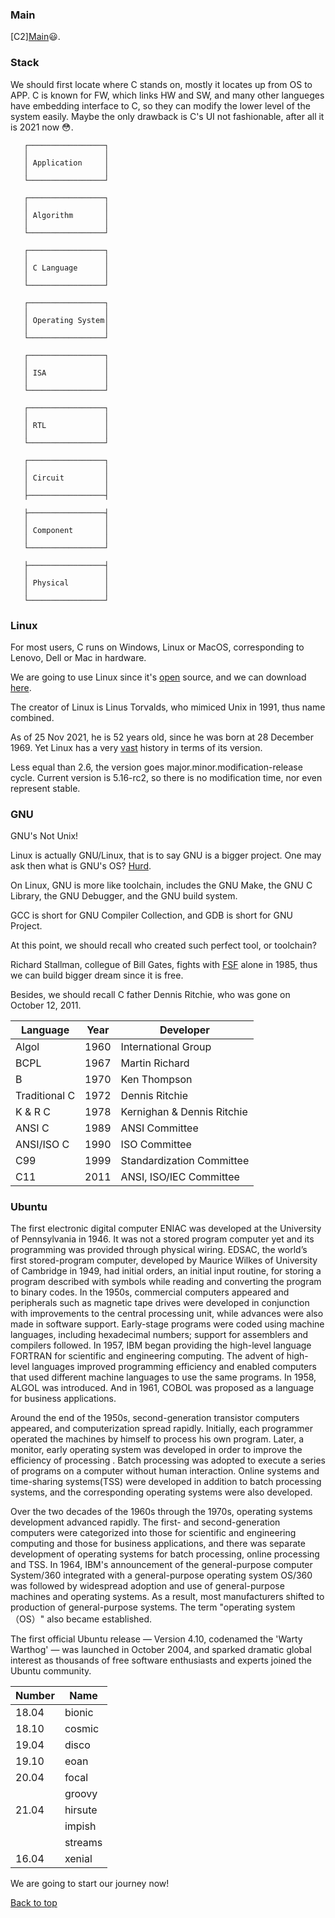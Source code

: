 ### Main

[C2][Main](index.md)😃.

### Stack

We should first locate where C stands on, mostly it locates up from OS to APP.
C is known for FW, which links HW and SW, and many other langueges have embedding interface to C, so they can modify the lower level of the system easily.
Maybe the only drawback is C's UI not fashionable, after all it is 2021 now :flushed:.
                            
~~~
   ┌─────────────────┐
   │                 │
   │ Application     │
   │                 │
   └─────────────────┘

   ┌─────────────────┐
   │                 │
   │ Algorithm       │
   │                 │
   └─────────────────┘

   ┌─────────────────┐
   │                 │
   │ C Language      │
   │                 │
   └─────────────────┘

   ┌─────────────────┐
   │                 │
   │ Operating System│
   │                 │
   └─────────────────┘

   ┌─────────────────┐
   │                 │
   │ ISA             │
   │                 │
   └─────────────────┘

   ┌─────────────────┐
   │                 │
   │ RTL             │
   │                 │
   └─────────────────┘

   ┌─────────────────┐
   │                 │
   │ Circuit         │
   │                 │
   ├─────────────────┤
   
   ├─────────────────┤
   │                 │
   │ Component       │
   │                 │
   └─────────────────┘
      
   ├─────────────────┤
   │                 │
   │ Physical        │
   │                 │
   └─────────────────┘
~~~

### Linux

For most users, C runs on Windows, Linux or MacOS, corresponding to Lenovo, Dell or Mac in hardware.

We are going to use Linux since it's [open](https://github.com/torvalds/linux) source, and we can download [here](https://www.kernel.org/).

The creator of Linux is Linus Torvalds, who mimiced Unix in 1991, thus name combined. 

As of 25 Nov 2021, he is 52 years old, since he was born at 28 December 1969. Yet Linux has a very <a href="./asset/linux_distro.png" target="_blank">vast</a> history in terms of its version.

Less equal than 2.6, the version goes major.minor.modification-release cycle. Current version is 5.16-rc2, so there is no modification time, nor even represent stable.

### GNU

GNU's Not Unix! 

Linux is actually GNU/Linux, that is to say GNU is a bigger project. One may ask then what is GNU's OS? [Hurd](https://www.gnu.org/software/hurd/).

On Linux, GNU is more like toolchain, includes the GNU Make, the GNU C Library, the GNU Debugger, and the GNU build system.

GCC is short for GNU Compiler Collection, and GDB is short for GNU Project.

At this point, we should recall who created such perfect tool, or toolchain?

Richard Stallman, collegue of Bill Gates, fights with [FSF](https://my.fsf.org/join?mtm_campaign=frfall2021&mtm_source=appeal) alone in 1985, thus we can build bigger dream since it is free.

Besides, we should recall C father Dennis Ritchie, who was gone on October 12, 2011. 

| Language      | Year | Developer                  |
|---------------|------|----------------------------|
| Algol         | 1960 | International Group        |
| BCPL          | 1967 | Martin Richard             |
| B             | 1970 | Ken Thompson               |
| Traditional C | 1972 | Dennis Ritchie             |
| K & R C       | 1978 | Kernighan & Dennis Ritchie |
| ANSI C        | 1989 | ANSI Committee             |
| ANSI/ISO C    | 1990 | ISO Committee              |
| C99           | 1999 | Standardization Committee  |
| C11           | 2011 | ANSI, ISO/IEC Committee    |

### Ubuntu

The first electronic digital computer ENIAC was developed at the University of Pennsylvania in 1946. It was not a stored program computer yet and its programming was provided through physical wiring. EDSAC, the world’s first stored-program computer, developed by Maurice Wilkes of University of Cambridge in 1949, had initial orders, an initial input routine, for storing a program described with symbols while reading and converting the program to binary codes. In the 1950s, commercial computers appeared and peripherals such as magnetic tape drives were developed in conjunction with improvements to the central processing unit, while advances were also made in software support. Early-stage programs were coded using machine languages, including hexadecimal numbers; support for assemblers and compilers followed. In 1957, IBM began providing the high-level language FORTRAN for scientific and engineering computing. The advent of high-level languages improved programming efficiency and enabled computers that used different machine languages to use the same programs. In 1958, ALGOL was introduced. And in 1961, COBOL was proposed as a language for business applications.

Around the end of the 1950s, second-generation transistor computers appeared, and computerization spread rapidly. Initially, each programmer operated the machines by himself to process his own program. Later, a monitor, early operating system was developed in order to improve the efficiency of processing . Batch processing was adopted to execute a series of programs on a computer without human interaction. Online systems and time-sharing systems(TSS) were developed in addition to batch processing systems, and the corresponding operating systems were also developed.

Over the two decades of the 1960s through the 1970s, operating systems development advanced rapidly. The first- and second-generation computers were categorized into those for scientific and engineering computing and those for business applications, and there was separate development of operating systems for batch processing, online processing and TSS. In 1964, IBM's announcement of the general-purpose computer System/360 integrated with a general-purpose operating system OS/360 was followed by widespread adoption and use of general-purpose machines and operating systems. As a result, most manufacturers shifted to production of general-purpose systems. The term "operating system （OS）" also became established. 

The first official Ubuntu release — Version 4.10, codenamed the 'Warty Warthog' — was launched in October 2004, and sparked dramatic global interest as thousands of free software enthusiasts and experts joined the Ubuntu community. 

|Number|Name|
|------|----|
|18.04|bionic|
|18.10|cosmic|
|19.04|disco|
|19.10|eoan|
|20.04|focal|
||groovy|
|21.04|hirsute|
||impish|
||streams|
|16.04|xenial|


We are going to start our journey now!

<a href="#top">Back to top</a>
